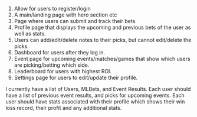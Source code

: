 1. Allow for users to register/login
2. A main/landing page with hero section etc
3. Page where users can submit and track their bets.
4. Profile page that displays the upcoming and previous bets of the user as well as stats.
5. Users can add/edit/delete notes to their picks, but cannot edit/delete the picks.
6. Dashboard for users after they log in.
7. Event page for upcoming events/matches/games that show which users are picking/betting which side.
8. Leaderboard for users with highest ROI.
9. Settings page for users to edit/update their profile. 


I currently have a list of Users, MLBets, and Event Results. 
Each user should have a list of previous event results, and picks for upcoming events.
Each user should have stats associated with their profile which shows their win loss record, their profit and any additional stats.